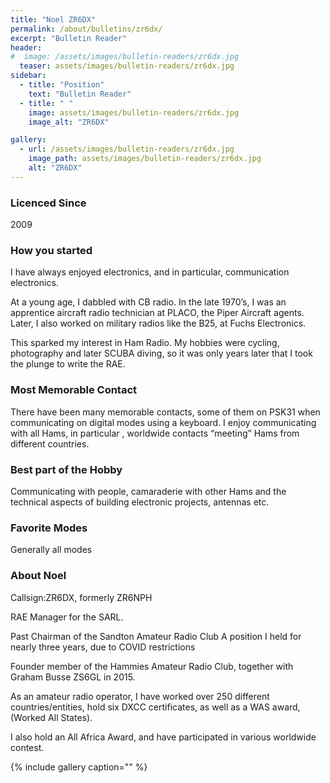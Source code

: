 ```yaml
---
title: "Noel ZR6DX"
permalink: /about/bulletins/zr6dx/
excerpt: "Bulletin Reader"
header:
#  image: /assets/images/bulletin-readers/zr6dx.jpg
  teaser: assets/images/bulletin-readers/zr6dx.jpg
sidebar:
  - title: "Position"
    text: "Bulletin Reader"
  - title: " "
    image: assets/images/bulletin-readers/zr6dx.jpg
    image_alt: "ZR6DX"

gallery:
  - url: /assets/images/bulletin-readers/zr6dx.jpg
    image_path: assets/images/bulletin-readers/zr6dx.jpg
    alt: "ZR6DX"
---
```


### Licenced Since
2009

### How you started
I have always enjoyed electronics, and in particular, communication electronics. 

At a young age, I dabbled with CB radio. In the late 1970’s, I was an apprentice aircraft radio technician  at PLACO, the Piper Aircraft agents. Later, I also worked on military radios like the B25, at Fuchs Electronics. 

This sparked my interest in Ham Radio. My hobbies were cycling, photography and later SCUBA diving, so it was only years later that I took the plunge to write the RAE.

### Most Memorable Contact
There have been many memorable contacts,  some of them on PSK31 when communicating on digital modes using  a keyboard. I enjoy communicating with all Hams, in particular , worldwide contacts “meeting” Hams from different countries.

### Best part of the Hobby
Communicating with people, camaraderie with other Hams and the technical aspects of building electronic projects, antennas etc.

### Favorite Modes
Generally all modes

### About Noel 
Callsign:ZR6DX, formerly ZR6NPH

RAE Manager for the SARL.

Past Chairman of the Sandton Amateur Radio Club  A position I held for nearly three years, due to COVID restrictions

Founder member of the Hammies Amateur Radio Club, together with Graham Busse ZS6GL in 2015.
 
As an amateur radio operator, I have worked over 250 different countries/entities, hold six DXCC certificates, as well as a WAS award, (Worked All States). 

I also hold an All Africa Award, and have participated in various worldwide contest.


{% include gallery caption="" %}
